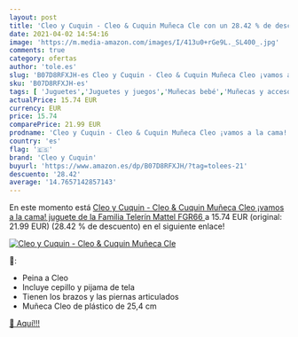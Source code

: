 ```yaml
---
layout: post
title: 'Cleo y Cuquin - Cleo & Cuquin Muñeca Cle con un 28.42 % de descuento'
date: 2021-04-02 14:54:16
image: 'https://m.media-amazon.com/images/I/413u0+rGe9L._SL400_.jpg'
comments: true
category: ofertas
author: 'tole.es'
slug: 'B07D8RFXJH-es Cleo y Cuquin - Cleo & Cuquin Muñeca Cleo ¡vamos a la...'
sku: 'B07D8RFXJH-es'
tags: [ 'Juguetes','Juguetes y juegos','Muñecas bebé','Muñecas y accesorios','cleo y cuquin','mattel', ]
actualPrice: 15.74 EUR
currency: EUR
price: 15.74
comparePrice: 21.99 EUR
prodname: 'Cleo y Cuquin - Cleo & Cuquin Muñeca Cleo ¡vamos a la cama!  juguete de la Familia Telerín  Mattel FGR66 '
country: 'es'
flag: '🇪🇸'
brand: 'Cleo y Cuquin'
buyurl: 'https://www.amazon.es/dp/B07D8RFXJH/?tag=tolees-21'
descuento: '28.42'
average: '14.7657142857143'
---
```


En este momento está [Cleo y Cuquin - Cleo & Cuquin Muñeca Cleo ¡vamos a la cama!  juguete de la Familia Telerín  Mattel FGR66 ](https://www.amazon.es/dp/B07D8RFXJH/?tag=tolees-21) a 15.74 EUR (original: 21.99 EUR) (28.42 %  de descuento) en el siguiente enlace!

[![Cleo y Cuquin - Cleo & Cuquin Muñeca Cle](https://m.media-amazon.com/images/I/413u0+rGe9L._SL400_.jpg)](https://www.amazon.es/dp/B07D8RFXJH/?tag=tolees-21)

🔎:

- Peina a Cleo
- Incluye cepillo y pijama de tela
- Tienen los brazos y las piernas articulados
- Muñeca Cleo de plástico de 25,4 cm

[🛒 Aquí!!!](https://www.amazon.es/dp/B07D8RFXJH/?tag=tolees-21)
